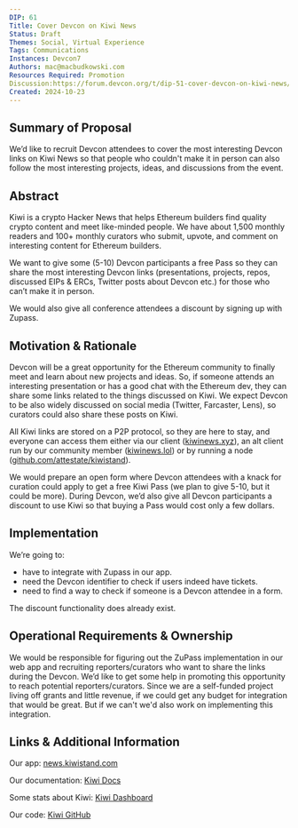 ```yaml
---
DIP: 61
Title: Cover Devcon on Kiwi News
Status: Draft
Themes: Social, Virtual Experience
Tags: Communications
Instances: Devcon7
Authors: mac@macbudkowski.com
Resources Required: Promotion 
Discussion:https://forum.devcon.org/t/dip-51-cover-devcon-on-kiwi-news/5200
Created: 2024-10-23
---
```


## Summary of Proposal

We’d like to recruit Devcon attendees to cover the most interesting Devcon links on Kiwi News so that people who couldn't make it in person can also follow the most interesting projects, ideas, and discussions from the event.

## Abstract

Kiwi is a crypto Hacker News that helps Ethereum builders find quality crypto content and meet like-minded people. We have about 1,500 monthly readers and 100+ monthly curators who submit, upvote, and comment on interesting content for Ethereum builders.

We want to give some (5-10) Devcon participants a free Pass so they can share the most interesting Devcon links (presentations, projects, repos, discussed EIPs & ERCs, Twitter posts about Devcon etc.) for those who can’t make it in person.

We would also give all conference attendees a discount by signing up with Zupass.

## Motivation & Rationale

Devcon will be a great opportunity for the Ethereum community to finally meet and learn about new projects and ideas. So, if someone attends an interesting presentation or has a good chat with the Ethereum dev, they can share some links related to the things discussed on Kiwi. We expect Devcon to be also widely discussed on social media (Twitter, Farcaster, Lens), so curators could also share these posts on Kiwi.

All Kiwi links are stored on a P2P protocol, so they are here to stay, and everyone can access them either via our client ([kiwinews.xyz](https://kiwinews.xyz/)), an alt client run by our community member ([kiwinews.lol](https://kiwinews.xyz/)) or by running a node ([github.com/attestate/kiwistand](https://github.com/attestate/kiwistand)).

We would prepare an open form where Devcon attendees with a knack for curation could apply to get a free Kiwi Pass (we plan to give 5-10, but it could be more). During Devcon, we’d also give all Devcon participants a discount to use Kiwi so that buying a Pass would cost only a few dollars.

## Implementation

We’re going to:

* have to integrate with Zupass in our app.
* need the Devcon identifier to check if users indeed have tickets.
* need to find a way to check if someone is a Devcon attendee in a form.

The discount functionality does already exist.

## Operational Requirements & Ownership

We would be responsible for figuring out the ZuPass implementation in our web app and recruiting reporters/curators who want to share the links during the Devcon. 
We’d like to get some help in promoting this opportunity to reach potential reporters/curators. Since we are a self-funded project living off grants and little revenue, if we could get any budget for integration that would be great. But if we can't we'd also work on implementing this integration. 

## Links & Additional Information

Our app: [news.kiwistand.com](https://news.kiwistand.com/)

Our documentation: [Kiwi Docs](https://kiwistand.github.io/kiwi-docs/docs/intro)

Some stats about Kiwi: [Kiwi Dashboard](https://dune.com/rvolz/kiwi-news)

Our code: [Kiwi GitHub](https://github.com/attestate/kiwistand)
